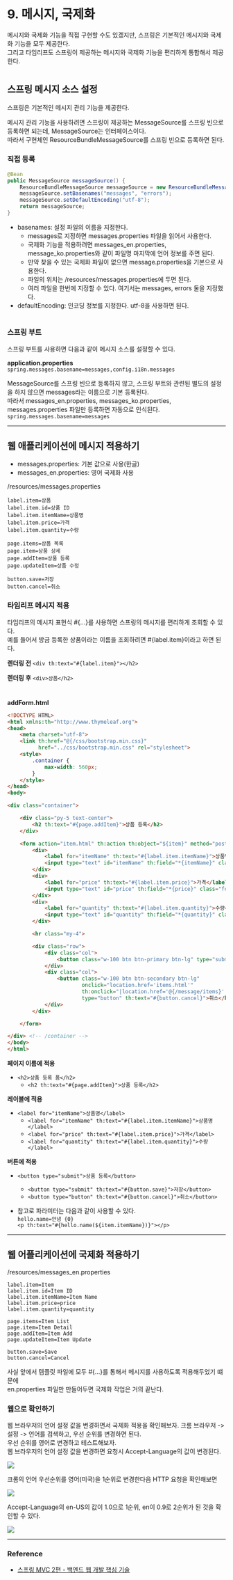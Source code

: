 # 9. 메시지, 국제화

메시지와 국제화 기능을 직접 구현할 수도 있겠지만, 스프링은 기본적인 메시지와 국제화 기능을 모두 제공한다.  
그리고 타임리프도 스프링이 제공하는 메시지와 국제화 기능을 편리하게 통합해서 제공한다.

#

## 스프링 메시지 소스 설정

스프링은 기본적인 메시지 관리 기능을 제공한다.  
  
메시지 관리 기능을 사용하려면 스프링이 제공하는 MessageSource를 스프링 빈으로 등록하면 되는데, MessageSource는 인터페이스이다.  
따라서 구현체인 ResourceBundleMessageSource를 스프링 빈으로 등록하면 된다.

### 직접 등록
```java
@Bean
public MessageSource messageSource() {
    ResourceBundleMessageSource messageSource = new ResourceBundleMessageSource();
    messageSource.setBasenames("messages", "errors");
    messageSource.setDefaultEncoding("utf-8");
    return messageSource;
}
```

- basenames: 설정 파일의 이름을 지정한다.
    - messages로 지정하면 messages.properties 파일을 읽어서 사용한다.
    - 국제화 기능을 적용하려면 messages_en.properties, message_ko.properties와 같이 파일명 마지막에 언어 정보를 주면 된다.
    - 만약 찾을 수 있는 국제화 파일이 없으면 message.properties을 기본으로 사용한다.
    - 파일의 위치는 /resources/messages.properties에 두면 된다.
    - 여러 파일을 한번에 지정할 수 있다. 여기서는 messages, errors 둘을 지정했다.
- defaultEncoding: 인코딩 정보를 지정한다. utf-8을 사용하면 된다.

#

### 스프링 부트

스프링 부트를 사용하면 다음과 같이 메시지 소스를 설정할 수 있다.

**application.properties**  
```spring.messages.basename=messages,config.i18n.messages```  

MessageSource를 스프링 빈으로 등록하지 않고, 스프링 부트와 관련된 별도의 설정을 하지 않으면 messages라는 이름으로 기본 등록된다.  
따라서 messages_en.properties, messages_ko.properties, messages.properties 파일만 등록하면 자동으로 인식된다.
```spring.messages.basename=messages```

---

## 웹 애플리케이션에 메시지 적용하기

- messages.properties: 기본 값으로 사용(한글)
- messages_en.properties: 영어 국제화 사용

/resources/messages.properties
```properties
label.item=상품
label.item.id=상품 ID
label.item.itemName=상품명
label.item.price=가격
label.item.quantity=수량

page.items=상품 목록
page.item=상품 상세
page.addItem=상품 등록
page.updateItem=상품 수정

button.save=저장
button.cancel=취소
```

### 타임리프 메시지 적용

타임리프의 메시지 표현식 #{...}를 사용하면 스프링의 메시지를 편리하게 조회할 수 있다.  
예를 들어서 방금 등록한 상품이라는 이름을 조회하려면 #{label.item}이라고 하면 된다.

**렌더링 전**
```<div th:text="#{label.item}"></h2>```

**렌더링 후**
```<div>상품</h2>```

#

**addForm.html**
```html
<!DOCTYPE HTML>
<html xmlns:th="http://www.thymeleaf.org">
<head>
    <meta charset="utf-8">
    <link th:href="@{/css/bootstrap.min.css}"
          href="../css/bootstrap.min.css" rel="stylesheet">
    <style>
        .container {
            max-width: 560px;
        }
    </style>
</head>
<body>

<div class="container">

    <div class="py-5 text-center">
        <h2 th:text="#{page.addItem}">상품 등록</h2>
    </div>

    <form action="item.html" th:action th:object="${item}" method="post">
        <div>
            <label for="itemName" th:text="#{label.item.itemName}">상품명</label>
            <input type="text" id="itemName" th:field="*{itemName}" class="form-control" placeholder="이름을 입력하세요">
        </div>
        <div>
            <label for="price" th:text="#{label.item.price}">가격</label>
            <input type="text" id="price" th:field="*{price}" class="form-control" placeholder="가격을 입력하세요">
        </div>
        <div>
            <label for="quantity" th:text="#{label.item.quantity}">수량</label>
            <input type="text" id="quantity" th:field="*{quantity}" class="form-control" placeholder="수량을 입력하세요">
        </div>

        <hr class="my-4">

        <div class="row">
            <div class="col">
                <button class="w-100 btn btn-primary btn-lg" type="submit" th:text="#{button.save}">저장</button>
            </div>
            <div class="col">
                <button class="w-100 btn btn-secondary btn-lg"
                        onclick="location.href='items.html'"
                        th:onclick="|location.href='@{/message/items}'|"
                        type="button" th:text="#{button.cancel}">취소</button>
            </div>
        </div>

    </form>

</div> <!-- /container -->
</body>
</html>
```

**페이지 이름에 적용**
- ```<h2>상품 등록 폼</h2>```
  - ```<h2 th:text="#{page.addItem}">상품 등록</h2>```
 
**레이블에 적용**
- ```<label for="itemName">상품명</label>```
  - ```<label for="itemName" th:text="#{label.item.itemName}">상품명</label>```
  - ```<label for="price" th:text="#{label.item.price}">가격</label>```
  - ```<label for="quantity" th:text="#{label.item.quantity}">수량</label>```

**버튼에 적용**
- ```<button type="submit">상품 등록</button>```
  - ```<button type="submit" th:text="#{button.save}">저장</button>```
  - ```<button type="button" th:text="#{button.cancel}">취소</button>```


  
- 참고로 파라미터는 다음과 같이 사용할 수 있다.  
```hello.name=안녕 {0}```  
```<p th:text="#{hello.name(${item.itemName})}"></p>```

---

## 웹 어플리케이션에 국제화 적용하기

/resources/messages_en.properties
```properties
label.item=Item
label.item.id=Item ID
label.item.itemName=Item Name
label.item.price=price
label.item.quantity=quantity

page.items=Item List
page.item=Item Detail
page.addItem=Item Add
page.updateItem=Item Update

button.save=Save
button.cancel=Cancel
```

사실 앞에서 템플릿 파일에 모두 #{...}를 통해서 메시지를 사용하도록 적용해두었기 떄문에  
en.properties 파일만 만들어두면 국제화 작업은 거의 끝난다.

### 웹으로 확인하기

웹 브라우저의 언어 설정 값을 변경하면서 국제화 적용을 확인해보자.
크롬 브라우저 -> 설정 -> 언어를 검색하고, 우선 순위를 변경하면 된다.  
우선 순위를 영어로 변경하고 테스트해보자.  
웹 브라우저의 언어 설정 값을 변경하면 요청시 Accept-Language의 값이 변경된다.  

![](img/message_internationalization_01.PNG)
  
크롬의 언어 우선순위를 영어(미국)을 1순위로 변경한다음 HTTP 요청을 확인해보면 
  
![](img/message_internationalization_03.PNG)

Accept-Language의 en-US의 값이 1.0으로 1순위, en이 0.9로 2순위가 된 것을 확인할 수 있다.  
  
![](img/message_internationalization_02.PNG)

---

### Reference
- [스프링 MVC 2편 - 백엔드 웹 개발 핵심 기술](https://www.inflearn.com/course/%EC%8A%A4%ED%94%84%EB%A7%81-mvc-2/dashboard)

 
